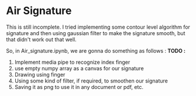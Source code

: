 # Air Signature

This is still incomplete. 
I tried implementing some contour level algorithm for signature and then using gaussian filter to make the signature smooth, but that didn't work out that well.

So, in Air_signature.ipynb, we are gonna do something as follows :
**TODO :**

1. Implement media pipe to recognize index finger
2. use empty numpy array as a canvas for our signature
3. Drawing using finger
4. Using some kind of filter, if required, to smoothen our signature
5. Saving it as png to use it in any document or pdf, etc. 

